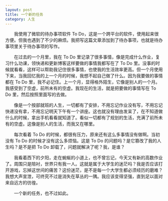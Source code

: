 ```yaml
---
layout: post
title: 一个新的任务
category: 人生
---
```


&emsp;&emsp;我使用了微软的待办事项软件 To Do，这是一个跨平台的软件，使用起来很方便。但我也遇到了不少的麻烦。我把写这篇文章添加到了待办事项，也就是待办事项里关于待办事项的写作。

&emsp;&emsp;在过去的一个月里，我在 To Do 里记录了很多事情，像是完成什么作业，复习什么功课，领快递和更新博客这样要做的事情我都写在了 To Do 里。没事的时候就看看，这样可以帮助我记住很多事情，也使我的生活效率更高。但一个月使用下来，当我回忆我的上一个月的时候，我想不起自己做了什么。因为我要做的事情都在 To Do 里，我不必记住。上一个月，显得格外陌生，它像是别人的一个月。我感受到了空虚，前所未有的空虚。我现在的生活，就是把要做的事情写在 To Do 里，然后按照里面写的去做。

&emsp;&emsp;像是一个按部就班的人生，一切都有了安排，不用忘记作业没有写，不用忘记快递没有拿，不用忘记明天下午有一个讲座。这也就没有理由发呆了，在不知道做什么的时候，拿出手机看看就知道了。看似一切都有了规划的生活，充满了前所未有的空虚。这像是别人的生活，而我又在哪里。

&emsp;&emsp;每次看着 To Do 的时候，都很有压力，原来还有这么多事情没有做啊。当初没有 To Do 的时候才没有这么多烦恼。这是 To Do 的问题吗？是它篡改了我的人生吗？是不是把 To Do 卸载了，问题就解决了呢？我，是谁？

&emsp;&emsp;我看着西下的夕阳，走在蜿蜒的小道上，也不曾忘记，今天又有新的高数作业了。周围只是陪衬，世界只有我一人。这就是属于大学生的迷茫吗？我是否应该打开游戏，忘掉这世间的痛苦？这份迷茫，是不是每一个大学生都必须经历的磨难？我想大声宣泄，可终究不过是消失在草丛的一隅。我应该变得坚强，直到足以面对来自远方的彷徨。

&emsp;&emsp;一个新的任务，也不过如此。
